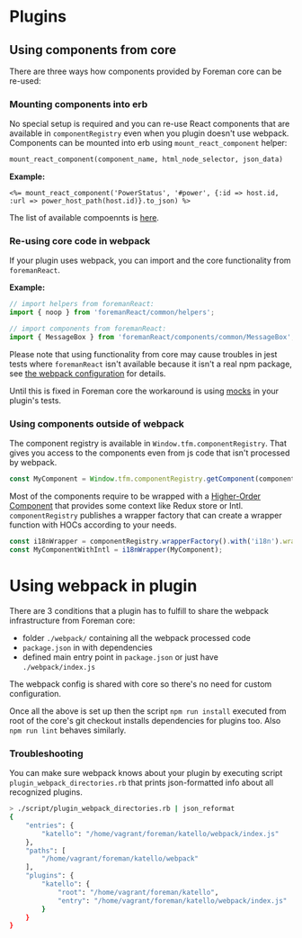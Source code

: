 # Plugins

## Using components from core

There are three ways how components provided by Foreman core can be re-used:

### Mounting components into erb

No special setup is required and you can re-use React components that are available in `componentRegistry` even when you plugin doesn't use webpack.
Components can be mounted into erb using `mount_react_component` helper:

```ruby
mount_react_component(component_name, html_node_selector, json_data)
```

**Example:**
```erb
<%= mount_react_component('PowerStatus', '#power', {:id => host.id, :url => power_host_path(host.id)}.to_json) %>
```

The list of available compoennts is [here](https://github.com/theforeman/foreman/blob/develop/webpack/assets/javascripts/react_app/components/componentRegistry.js#L60).


### Re-using core code in webpack

If your plugin uses webpack, you can import and the core functionality from `foremanReact`.

**Example:**
 ```js
// import helpers from foremanReact:
import { noop } from 'foremanReact/common/helpers';

// import components from foremanReact:
import { MessageBox } from 'foremanReact/components/common/MessageBox';
```

Please note that using functionality from core may cause troubles in jest tests where `foremanReact` isn't available because it isn't a real npm package, see [the webpack configuration](https://github.com/theforeman/foreman/blob/develop/config/webpack.config.js#L70-L76) for details.

Until this is fixed in Foreman core the workaround is using [mocks](https://github.com/Katello/katello/tree/master/webpack/__mocks__) in your plugin's tests.


### Using components outside of webpack

The component registry is available in `Window.tfm.componentRegistry`. That gives you access to the components even from js code that isn't processed by webpack.

```js
const MyComponent = Window.tfm.componentRegistry.getComponent(componentName).type;
```

Most of the components require to be wrapped with a [Higher-Order Component](https://reactjs.org/docs/higher-order-components.html) that provides some context like Redux store or Intl. `componentRegistry` publishes a wrapper factory that can create a wrapper function with HOCs according to your needs.

```js
const i18nWrapper = componentRegistry.wrapperFactory().with('i18n').wrapper;
const MyComponentWithIntl = i18nWrapper(MyComponent);
```


# Using webpack in plugin

There are 3 conditions that a plugin has to fulfill to share the webpack infrastructure from Foreman core:

- folder `./webpack/` containing all the webpack processed code
- `package.json` in with dependencies
- defined main entry point in `package.json` or just have `./webpack/index.js`

The webpack config is shared with core so there's no need for custom configuration.

Once all the above is set up then the script `npm run install` executed from root of the core's git checkout installs dependencies for plugins too.
Also `npm run lint` behaves similarly.


### Troubleshooting

You can make sure webpack knows about your plugin by executing script `plugin_webpack_directories.rb` that prints json-formatted info about all recognized plugins.

```bash
> ./script/plugin_webpack_directories.rb | json_reformat
{
    "entries": {
        "katello": "/home/vagrant/foreman/katello/webpack/index.js"
    },
    "paths": [
        "/home/vagrant/foreman/katello/webpack"
    ],
    "plugins": {
        "katello": {
            "root": "/home/vagrant/foreman/katello",
            "entry": "/home/vagrant/foreman/katello/webpack/index.js"
        }
    }
}
```

